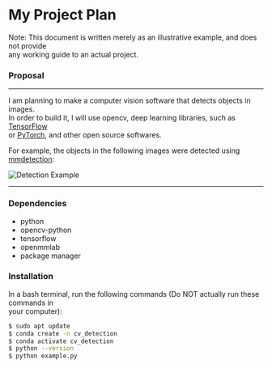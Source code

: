 # My Project Plan

Note: This document is written merely as an illustrative example, and does not provide  
any working guide to an actual project.  

### Proposal  
---
I am planning to make a computer vision software that detects objects in images.  
In order to build it, I will use opencv, deep learning libraries, such as [TensorFlow](https://www.tensorflow.org/)  
or [PyTorch](https://pytorch.org/), and other open source softwares.  

For example, the objects in the following images were detected using [mmdetection](https://github.com/open-mmlab/mmdetection):  

![Detection Example](https://user-images.githubusercontent.com/12907710/137271636-56ba1cd2-b110-4812-8221-b4c120320aa9.png)  

---
### Dependencies  

- python  
- opencv-python  
- tensorflow  
- openmmlab  
- package manager  

### Installation  

In a bash terminal, run the following commands (Do NOT actually run these commands in  
your computer):  

```bash
$ sudo apt update
$ conda create -n cv_detection
$ conda activate cv_detection
$ python --version
$ python example.py
